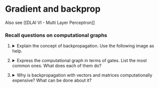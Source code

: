 # Gradient and backprop

Also see [[DLAI VI - Multi Layer Perceptron]]

### Recall questions on computational graphs

1. <details markdown=1><summary markdown="span">Explain the concept of backpropagation. Use the following image as help.</summary>

    \
    ![](../../static/AML/grd1.png)
	

</details>

2. <details markdown=1><summary markdown="span"> Express the computational graph in terms of gates. List the most common ones. What does each of them do?</summary>

    \
    Most common:
	![](../../static/AML/grd2.png)

	Effective implementation:
	![](../../static/AML/grd3.png)

</details>

3. <details markdown=1><summary markdown="span"> Why is backpropagation with vectors and matrices computationally expensive? What can be done about it? </summary>

    \
    Because we would have to compute =="huge" Jacobian matrices== that take up  a lot of memory. 

	![](../../static/AML/grd5.png)
    
    By reflecting on which elements influence the final result we can optimise computation by multiplying only the elements that actually affect the gradient.

	![](../../static/AML/grd4.png)
   
</details>